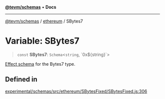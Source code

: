 [**@tevm/schemas**](../../README.md) • **Docs**

***

[@tevm/schemas](../../modules.md) / [ethereum](../README.md) / SBytes7

# Variable: SBytes7

> `const` **SBytes7**: `Schema`\<`string`, \`0x$\{string\}\`\>

[Effect schema](https://github.com/Effect-TS/schema) for the Bytes7 type.

## Defined in

[experimental/schemas/src/ethereum/SBytesFixed/SBytesFixed.js:306](https://github.com/evmts/tevm-monorepo/blob/main/experimental/schemas/src/ethereum/SBytesFixed/SBytesFixed.js#L306)
